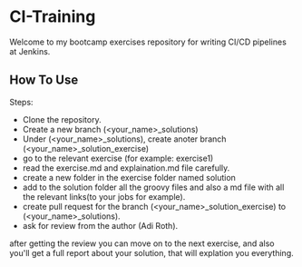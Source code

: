 # CI-Training
Welcome to my bootcamp exercises repository for writing CI/CD pipelines at Jenkins.

## How To Use
Steps:
- Clone the repository.
- Create a new branch (<your_name>_solutions)
- Under (<your_name>_solutions), create anoter branch (<your_name>_solution_exercise<Number>)
- go to the relevant exercise (for example: exercise1)
- read the exercise.md and explaination.md file carefully.
- create a new folder in the exercise folder named solution
- add to the solution folder all the groovy files and also a md file with all the relevant links(to your jobs for example).
- create pull request for the branch (<your_name>_solution_exercise<Number>) to (<your_name>_solutions).
- ask for review from the author (Adi Roth).

after getting the review you can move on to the next exercise, and also you'll get a full report about your solution, that will explation you everything.
